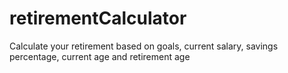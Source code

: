 # retirementCalculator
Calculate your retirement based on goals, current salary, savings percentage, current age and retirement age

